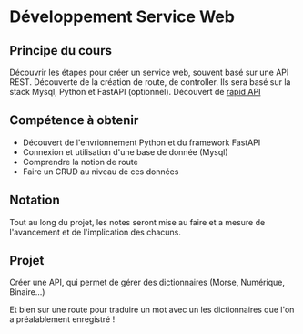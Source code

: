 # Développement Service Web

## Principe du cours

Découvrir les étapes pour créer un service web, souvent basé sur une API REST. Découverte de la création de route, de controller. Ils sera basé sur la stack Mysql, Python et FastAPI (optionnel).
Découvert de [rapid API](https://rapidapi.com/)

## Compétence à obtenir

- Découvert de l'envrionnement Python et du framework FastAPI
- Connexion et utilisation d'une base de donnée (Mysql)
- Comprendre la notion de route
- Faire un CRUD au niveau de ces données

## Notation

Tout au long du projet, les notes seront mise au faire et a mesure de l'avancement et de l'implication des chacuns.

## Projet

Créer une API, qui permet de gérer des dictionnaires (Morse, Numérique, Binaire...) 

Et bien sur une route pour traduire un mot avec un les dictionnaires que l'on a préalablement enregistré !
